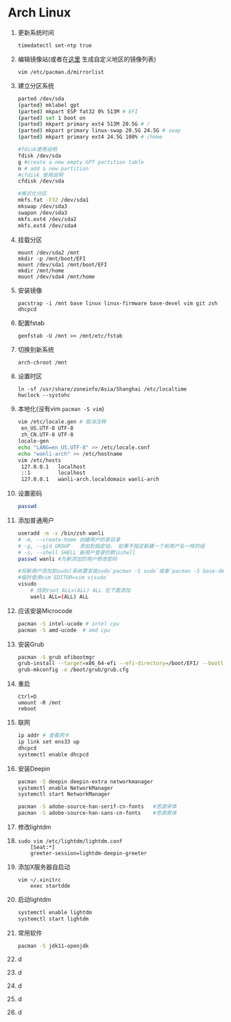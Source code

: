 # Arch Linux

1. 更新系统时间

   ```
   timedatectl set-ntp true
   ```

2. 编辑镜像站(或者在[这里](https://www.archlinux.org/mirrorlist/) 生成自定义地区的镜像列表)

   ```
   vim /etc/pacman.d/mirrorlist
   ```

3. 建立分区系统

   ```bash
   parted /dev/sda
   (parted) mklabel gpt
   (parted) mkpart ESP fat32 0% 513M # EFI
   (parted) set 1 boot on
   (parted) mkpart primary ext4 513M 20.5G # /
   (parted) mkpart primary linux-swap 20.5G 24.5G # swap
   (parted) mkpart primary ext4 24.5G 100% # /home
   ```

   ```bash
   #fdisk使用说明
   fdisk /dev/sda
   g #create a new empty GPT partition table
   n # add a new partition
   #cfdisk 使用说明
   cfdisk /dev/sda
   ```

   ```bash
   #格式化分区
   mkfs.fat -F32 /dev/sda1
   mkswap /dev/sda3
   swapon /dev/sda3
   mkfs.ext4 /dev/sda2
   mkfs.ext4 /dev/sda4
   ```

   

4. 挂载分区

   ```
   mount /dev/sda2 /mnt
   mkdir -p /mnt/boot/EFI
   mount /dev/sda1 /mnt/boot/EFI
   mkdir /mnt/home
   mount /dev/sda4 /mnt/home
   ```

5. 安装镜像

   ```
   pacstrap -i /mnt base linux linux-firmware base-devel vim git zsh dhcpcd
   ```

6. 配置fstab

   ```
   genfstab -U /mnt >> /mnt/etc/fstab
   ```

7. 切换到新系统

   ```bash
   arch-chroot /mnt
   ```

8. 设置时区

   ```
   ln -sf /usr/share/zoneinfo/Asia/Shanghai /etc/localtime
   hwclock --systohc
   ```

9. 本地化(没有vim `pacman -S vim`)

   ```bash
   vim /etc/locale.gen # 取消注释
   	en_US.UTF-8 UTF-8
   	zh_CN.UTF-8 UTF-8
   locale-gen
   echo "LANG=en_US.UTF-8" >> /etc/locale.conf
   echo "wanli-arch" >> /etc/hostname
   vim /etc/hosts
   	127.0.0.1 	localhost
   	::1			localhost
   	127.0.0.1	wanli-arch.localdomain wanli-arch
   ```

10. 设置密码

    ```bash
    passwd
    ```

11. 添加普通用户

    ```bash
    useradd -m -s /bin/zsh wanli
    # -m, --create-home 创建用户的家目录
    # -g, --gid GROUP 	添加到指定组， 如果不指定新建一个和用户名一样的组
    # -s, --shell SHELL	新用户登录的默认shell
    passwd wanli #为新添加的用户修改密码
    
    #将新用户添加到sudo(系统要安装sudo`pacman -S sudo`或者`pacman -S base-devel`)
    #临时使用vim`EDITOR=vim visudo`
    visudo
    	# 找到root ALL=(ALL) ALL 在下面添加
    	wanli ALL=(ALL) ALL
    ```

12. 应该安装Microcode

    ```bash
    pacman -S intel-ucode # intel cpu
    pacman -S amd-ucode  # amd cpu
    ```

13. 安装Grub

    ```bash
    pacman -S grub efibootmgr
    grub-install --target=x86_64-efi --efi-directory=/boot/EFI/ --bootloader-id=arch_grub --recheck
    grub-mkconfig -o /boot/grub/grub.cfg
    ```

14. 重启

    ```
    Ctrl+D
    umount -R /mnt
    reboot
    ```

15. 联网

    ```bash
    ip addr # 查看网卡
    ip link set ens33 up
    dhcpcd
    systemctl enable dhcpcd
    ```

16. 安装Deepin

    ```bash
    pacman -S deepin deepin-extra networkmanager
    systemctl enable NetworkManager
    systemctl start NetworkManager
    
    pacman -S adobe-source-han-serif-cn-fonts 	#思源宋体
    pacman -S adobe-source-han-sans-cn-fonts	#思源黑体
    ```

17. 修改lightdm

18. ```
    sudo vim /etc/lightdm/lightdm.conf
    	[Seat:*]
    	greeter-session=lightdm-deepin-greeter
    ```

19. 添加X服务器自启动

    ```
    vim ~/.xinitrc
    	exec startdde
    ```

20. 启动lightdm

    ```bash
    systemctl enable lightdm
    systemctl start lightdm
    ```

21. 常用软件

    ```bash
    pacman -S jdk11-openjdk
    ```

    

22. d

23. d

24. d

25. d

26. d


